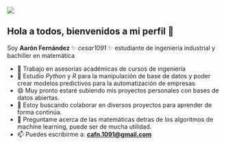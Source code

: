 
![](https://github.com/cesar1091/cesar1091/tree/main/images/Industry4Logo-1.png)


## Hola a todos, bienvenidos a mi perfil 👋 

Soy **Aarón Fernández** ✨ _cesar1091_ ✨ estudiante de ingeniería industrial y bachiller en matemática

- 🔭 Trabajo en asesorias académicas de cursos de ingeniería 
- 🌱 Estudio _Python_ y _R_ para la manipulación de base de datos  y poder crear modelos predictivos para la automatización de empresas
- :smile: Muy pronto estaré subiendo mis proyectos personales con bases de datos abiertas.
- 👯 Estoy buscando colaborar en diversos proyectos para aprender de forma continúa.
- 💬 Preguntame acerca de las matemáticas detras de los algoritmos de machine learning, puede ser de mucha utilidad.
- 📫 Puedes escribirme a: **cafn.1091@gmail.com**

